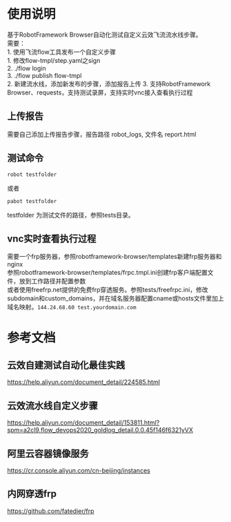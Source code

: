 # 使用说明  
基于RobotFramework Browser自动化测试自定义云效飞流流水线步骤。  
    需要：  
    1. 使用飞流flow工具发布一个自定义步骤  
       1. 修改flow-tmpl/step.yaml之sign  
       2. ./flow login    
       3. ./flow publish flow-tmpl      
    2. 新建流水线，添加新发布的步骤，添加报告上传
    3. 支持RobotFramework Browser、requests，支持测试录屏，支持实时vnc接入查看执行过程  
## 上传报告  
需要自己添加上传报告步骤，报告路径 robot_logs, 文件名 report.html  

## 测试命令  
```
robot testfolder
```
或者
```
pabot testfolder
```
testfolder 为测试文件的路径，参照tests目录。  

## vnc实时查看执行过程  
需要一个frp服务器，参照robotframework-browser/templates新建frp服务器和nginx  
参照robotframework-browser/templates/frpc.tmpl.ini创建frp客户端配置文件，放到工作路径并配置参数  
或者使用freefrp.net提供的免费frp穿透服务。参照tests/freefrpc.ini，修改subdomain和custom_domains，并在域名服务器配置cname或hosts文件里加上域名映射。`144.24.68.60 test.yourdomain.com`  
# 参考文档  
## 云效自建测试自动化最佳实践
https://help.aliyun.com/document_detail/224585.html  
## 云效流水线自定义步骤  
https://help.aliyun.com/document_detail/153811.html?spm=a2cl9.flow_devops2020_goldlog_detail.0.0.45f146f6321yVX  
## 阿里云容器镜像服务  
https://cr.console.aliyun.com/cn-beijing/instances  
## 内网穿透frp  
https://github.com/fatedier/frp  